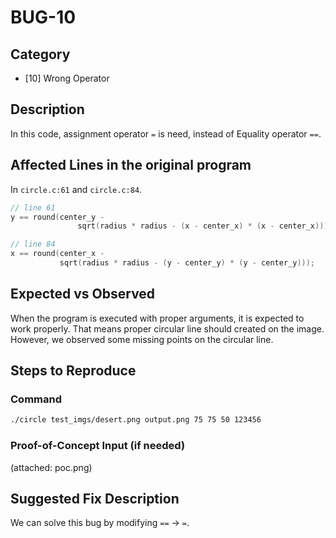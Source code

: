 # BUG-10

## Category

- [10] Wrong Operator

## Description

In this code, assignment operator `=` is need, instead of Equality operator `==`.


## Affected Lines in the original program

In `circle.c:61` and `circle.c:84`.

```c
// line 61
y == round(center_y -
               sqrt(radius * radius - (x - center_x) * (x - center_x)));

// line 84
x == round(center_x -
           sqrt(radius * radius - (y - center_y) * (y - center_y)));
```

## Expected vs Observed

When the program is executed with proper arguments, it is expected to work properly. That means proper circular line should created on the image. However, we observed some missing points on the circular line.

## Steps to Reproduce

### Command

```bash
./circle test_imgs/desert.png output.png 75 75 50 123456
```

### Proof-of-Concept Input (if needed)

(attached: poc.png)

## Suggested Fix Description

We can solve this bug by modifying `==` -> `=`.